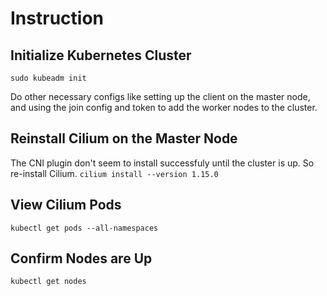 # Instruction

## Initialize Kubernetes Cluster

`sudo kubeadm init`

Do other necessary configs like setting up the client on the master node, and using the join config and token to add the worker nodes to the cluster.

## Reinstall Cilium on the Master Node

The CNI plugin don't seem to install successfuly until the cluster is up. So re-install Cilium.
`cilium install --version 1.15.0`

## View Cilium Pods

`kubectl get pods --all-namespaces`

## Confirm Nodes are Up

`kubectl get nodes`
